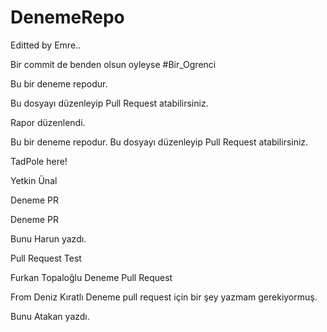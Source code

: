# DenemeRepo
Editted by Emre..

Bir commit de benden olsun oyleyse #Bir_Ogrenci

Bu bir deneme repodur.

Bu dosyayı düzenleyip Pull Request atabilirsiniz.

Rapor düzenlendi.

Bu bir deneme repodur. Bu dosyayı düzenleyip Pull Request atabilirsiniz. 

TadPole here!

Yetkin Ünal

Deneme PR

Deneme PR

Bunu Harun yazdı.

Pull Request Test

Furkan Topaloğlu Deneme Pull Request

From Deniz Kıratlı
Deneme pull request için bir şey yazmam gerekiyormuş.

Bunu Atakan yazdı.

